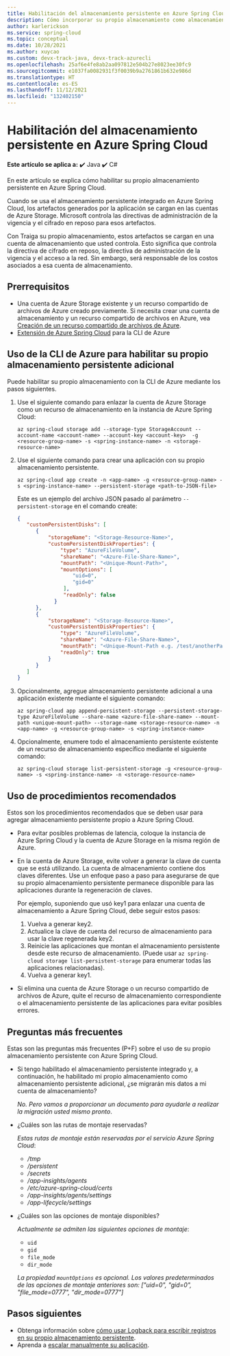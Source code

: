 ```yaml
---
title: Habilitación del almacenamiento persistente en Azure Spring Cloud | Microsoft Docs
description: Cómo incorporar su propio almacenamiento como almacenamientos persistentes en Azure Spring Cloud
author: karlerickson
ms.service: spring-cloud
ms.topic: conceptual
ms.date: 10/28/2021
ms.author: xuycao
ms.custom: devx-track-java, devx-track-azurecli
ms.openlocfilehash: 25af6e4fe8ab2aa097812e504b27e8023ee30fc9
ms.sourcegitcommit: e1037fa0082931f3f0039b9a2761861b632e986d
ms.translationtype: HT
ms.contentlocale: es-ES
ms.lasthandoff: 11/12/2021
ms.locfileid: "132402150"
---
```

# <a name="how-to-enable-your-own-persistent-storage-in-azure-spring-cloud"></a>Habilitación del almacenamiento persistente en Azure Spring Cloud

**Este artículo se aplica a:** ✔️ Java ✔️ C#

En este artículo se explica cómo habilitar su propio almacenamiento persistente en Azure Spring Cloud.

Cuando se usa el almacenamiento persistente integrado en Azure Spring Cloud, los artefactos generados por la aplicación se cargan en las cuentas de Azure Storage. Microsoft controla las directivas de administración de la vigencia y el cifrado en reposo para esos artefactos. 

Con Traiga su propio almacenamiento, estos artefactos se cargan en una cuenta de almacenamiento que usted controla. Esto significa que controla la directiva de cifrado en reposo, la directiva de administración de la vigencia y el acceso a la red. Sin embargo, será responsable de los costos asociados a esa cuenta de almacenamiento.

## <a name="prerequisites"></a>Prerrequisitos

* Una cuenta de Azure Storage existente y un recurso compartido de archivos de Azure creado previamente. Si necesita crear una cuenta de almacenamiento y un recurso compartido de archivos en Azure, vea [Creación de un recurso compartido de archivos de Azure](../storage/files/storage-how-to-create-file-share.md).
* [Extensión de Azure Spring Cloud](/cli/azure/azure-cli-extensions-overview) para la CLI de Azure

## <a name="use-the-azure-cli-to-enable-your-own-extra-persistent-storage"></a>Uso de la CLI de Azure para habilitar su propio almacenamiento persistente adicional

Puede habilitar su propio almacenamiento con la CLI de Azure mediante los pasos siguientes.

1. Use el siguiente comando para enlazar la cuenta de Azure Storage como un recurso de almacenamiento en la instancia de Azure Spring Cloud:

    ```azurecli
   az spring-cloud storage add --storage-type StorageAccount --account-name <account-name> --account-key <account-key>  -g <resource-group-name> -s <spring-instance-name> -n <storage-resource-name>
    ```

1. Use el siguiente comando para crear una aplicación con su propio almacenamiento persistente.

    ```azurecli
    az spring-cloud app create -n <app-name> -g <resource-group-name> -s <spring-instance-name> --persistent-storage <path-to-JSON-file>
    ```

    Este es un ejemplo del archivo JSON pasado al parámetro `--persistent-storage` en el comando create:

    ```json
    {
       "customPersistentDisks": [
          {
              "storageName": "<Storage-Resource-Name>",
              "customPersistentDiskProperties": {
                  "type": "AzureFileVolume",
                  "shareName": "<Azure-File-Share-Name>",
                  "mountPath": "<Unique-Mount-Path>",
                  "mountOptions": [
                      "uid=0",
                      "gid=0"
                   ],
                   "readOnly": false 
                }
          },
          {
              "storageName": "<Storage-Resource-Name>",
              "customPersistentDiskProperties": {
                  "type": "AzureFileVolume",
                  "shareName": "<Azure-File-Share-Name>",
                  "mountPath": "<Unique-Mount-Path e.g. /test/anotherPath>",
                  "readOnly": true
              }
          }
       ]
    }
    ```

1. Opcionalmente, agregue almacenamiento persistente adicional a una aplicación existente mediante el siguiente comando:

    ```azurecli
    az spring-cloud app append-persistent-storage --persistent-storage-type AzureFileVolume --share-name <azure-file-share-name> --mount-path <unique-mount-path> --storage-name <storage-resource-name> -n <app-name> -g <resource-group-name> -s <spring-instance-name>
    ```

1. Opcionalmente, enumere todo el almacenamiento persistente existente de un recurso de almacenamiento específico mediante el siguiente comando:

   ```azurecli
   az spring-cloud storage list-persistent-storage -g <resource-group-name> -s <spring-instance-name> -n <storage-resource-name>
   ```

## <a name="use-best-practices"></a>Uso de procedimientos recomendados

Estos son los procedimientos recomendados que se deben usar para agregar almacenamiento persistente propio a Azure Spring Cloud.

- Para evitar posibles problemas de latencia, coloque la instancia de Azure Spring Cloud y la cuenta de Azure Storage en la misma región de Azure.

- En la cuenta de Azure Storage, evite volver a generar la clave de cuenta que se está utilizando. La cuenta de almacenamiento contiene dos claves diferentes. Use un enfoque paso a paso para asegurarse de que su propio almacenamiento persistente permanece disponible para las aplicaciones durante la regeneración de claves. 

   Por ejemplo, suponiendo que usó key1 para enlazar una cuenta de almacenamiento a Azure Spring Cloud, debe seguir estos pasos:

   1. Vuelva a generar key2.
   1. Actualice la clave de cuenta del recurso de almacenamiento para usar la clave regenerada key2.
   1. Reinicie las aplicaciones que montan el almacenamiento persistente desde este recurso de almacenamiento. (Puede usar ```az spring-cloud storage list-persistent-storage``` para enumerar todas las aplicaciones relacionadas).
   1. Vuelva a generar key1.

- Si elimina una cuenta de Azure Storage o un recurso compartido de archivos de Azure, quite el recurso de almacenamiento correspondiente o el almacenamiento persistente de las aplicaciones para evitar posibles errores.

## <a name="faqs"></a>Preguntas más frecuentes

Estas son las preguntas más frecuentes (P+F) sobre el uso de su propio almacenamiento persistente con Azure Spring Cloud.

- Si tengo habilitado el almacenamiento persistente integrado y, a continuación, he habilitado mi propio almacenamiento como almacenamiento persistente adicional, ¿se migrarán mis datos a mi cuenta de almacenamiento?

   *No. Pero vamos a proporcionar un documento para ayudarle a realizar la migración usted mismo pronto*.

- ¿Cuáles son las rutas de montaje reservadas?

   *Estas rutas de montaje están reservadas por el servicio Azure Spring Cloud*:
   - */tmp*
   - */persistent*
   - */secrets*
   - */app-insights/agents*
   - */etc/azure-spring-cloud/certs*
   - */app-insights/agents/settings*
   - */app-lifecycle/settings*

- ¿Cuáles son las opciones de montaje disponibles?

   *Actualmente se admiten las siguientes opciones de montaje*:
   - `uid`
   - `gid`
   - `file_mode`
   - `dir_mode`
   
   *La propiedad `mountOptions` es opcional. Los valores predeterminados de las opciones de montaje anteriores son: ["uid=0", "gid=0", "file_mode=0777", "dir_mode=0777"]*

## <a name="next-steps"></a>Pasos siguientes

* Obtenga información sobre [cómo usar Logback para escribir registros en su propio almacenamiento persistente](./how-to-write-log-to-custom-persistent-storage.md).
* Aprenda a [escalar manualmente su aplicación](./how-to-scale-manual.md).